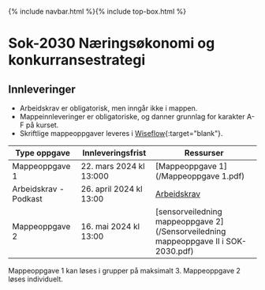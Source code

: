 {% include navbar.html %}{% include top-box.html %}
# Sok-2030 Næringsøkonomi og konkurransestrategi   

## Innleveringer 

- Arbeidskrav er obligatorisk, men inngår ikke i mappen.
- Mappeinnleveringer er obligatoriske, og danner grunnlag for karakter A-F på kurset.
- Skriftlige mappeoppgaver leveres i [Wiseflow](https://europe.wiseflow.net/participant/){:target="blank"}. 


| Type oppgave                       | Innleveringsfrist | Ressurser |
|------------------------------------|-------------------|-----------|
|Mappeoppgave 1                      | 22. mars 2024 kl 13:000           |[Mappeoppgave 1](/Mappeoppgave 1.pdf)     |
|Arbeidskrav - Podkast               | 26. april 2024 kl 13:00  |[Arbeidskrav](/Arbeidskrav.pdf)   |
|Mappeoppgave 2                      | 16. mai 2024 kl 13:00  |  [sensorveiledning mappeoppgave 2](/Sensorveiledning mappeoppgave II i SOK-2030.pdf)  |


Mappeoppgave 1 kan løses i grupper på maksimalt 3. Mappeoppgave 2 løses individuelt.
